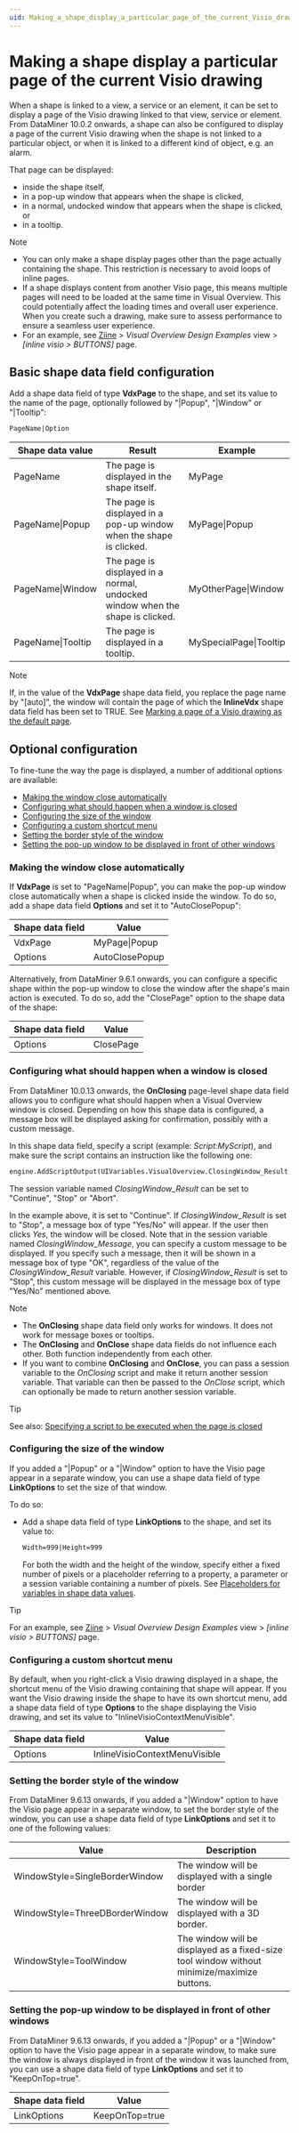 ```yaml
---
uid: Making_a_shape_display_a_particular_page_of_the_current_Visio_drawing
---
```


# Making a shape display a particular page of the current Visio drawing

When a shape is linked to a view, a service or an element, it can be set to display a page of the Visio drawing linked to that view, service or element. From DataMiner 10.0.2 onwards, a shape can also be configured to display a page of the current Visio drawing when the shape is not linked to a particular object, or when it is linked to a different kind of object, e.g. an alarm.

That page can be displayed:

- inside the shape itself,
- in a pop-up window that appears when the shape is clicked,
- in a normal, undocked window that appears when the shape is clicked, or
- in a tooltip.

> [!NOTE]
>
> - You can only make a shape display pages other than the page actually containing the shape. This restriction is necessary to avoid loops of inline pages.
> - If a shape displays content from another Visio page, this means multiple pages will need to be loaded at the same time in Visual Overview. This could potentially affect the loading times and overall user experience. When you create such a drawing, make sure to assess performance to ensure a seamless user experience.
> - For an example, see [Ziine](xref:ZiineDemoSystem) > *Visual Overview Design Examples* view > *[inline visio > BUTTONS]* page.

## Basic shape data field configuration

Add a shape data field of type **VdxPage** to the shape, and set its value to the name of the page, optionally followed by "\|Popup", "\|Window" or "\|Tooltip":

```txt
PageName|Option
```

| Shape data value  | Result                                                                        | Example                |
| ----------------- | ----------------------------------------------------------------------------- | ---------------------- |
| PageName          | The page is displayed in the shape itself.                                    | MyPage                 |
| PageName\|Popup   | The page is displayed in a pop-up window when the shape is clicked.           | MyPage\|Popup          |
| PageName\|Window  | The page is displayed in a normal, undocked window when the shape is clicked. | MyOtherPage\|Window    |
| PageName\|Tooltip | The page is displayed in a tooltip.                                           | MySpecialPage\|Tooltip |

> [!NOTE]
> If, in the value of the **VdxPage** shape data field, you replace the page name by "\[auto\]", the window will contain the page of which the **InlineVdx** shape data field has been set to TRUE. See [Marking a page of a Visio drawing as the default page](xref:Marking_a_page_of_a_Visio_drawing_as_the_default_page).

## Optional configuration

To fine-tune the way the page is displayed, a number of additional options are available:

- [Making the window close automatically](#making-the-window-close-automatically)
- [Configuring what should happen when a window is closed](#configuring-what-should-happen-when-a-window-is-closed)
- [Configuring the size of the window](#configuring-the-size-of-the-window)
- [Configuring a custom shortcut menu](#configuring-a-custom-shortcut-menu)
- [Setting the border style of the window](#setting-the-border-style-of-the-window)
- [Setting the pop-up window to be displayed in front of other windows](#setting-the-pop-up-window-to-be-displayed-in-front-of-other-windows)

### Making the window close automatically

If **VdxPage** is set to "PageName\|Popup", you can make the pop-up window close automatically when a shape is clicked inside the window. To do so, add a shape data field **Options** and set it to "AutoClosePopup":

| Shape data field | Value          |
| ---------------- | -------------- |
| VdxPage          | MyPage\|Popup  |
| Options          | AutoClosePopup |

Alternatively, from DataMiner 9.6.1 onwards, you can configure a specific shape within the pop-up window to close the window after the shape's main action is executed. To do so, add the "ClosePage" option to the shape data of the shape:

| Shape data field | Value     |
| ---------------- | --------- |
| Options          | ClosePage |

### Configuring what should happen when a window is closed

From DataMiner 10.0.13 onwards, the **OnClosing** page-level shape data field allows you to configure what should happen when a Visual Overview window is closed. Depending on how this shape data is configured, a message box will be displayed asking for confirmation, possibly with a custom message.

In this shape data field, specify a script (example: *Script:MyScript*), and make sure the script contains an instruction like the following one:

```txt
engine.AddScriptOutput(UIVariables.VisualOverview.ClosingWindow_Result,ClosingMode.Continue.ToString());
```

The session variable named *ClosingWindow_Result* can be set to "Continue", "Stop" or "Abort".

In the example above, it is set to "Continue". If *ClosingWindow_Result* is set to "Stop", a message box of type "Yes/No" will appear. If the user then clicks *Yes*, the window will be closed. Note that in the session variable named *ClosingWindow_Message*, you can specify a custom message to be displayed. If you specify such a message, then it will be shown in a message box of type "OK", regardless of the value of the *ClosingWindow_Result* variable. However, if *ClosingWindow_Result* is set to "Stop", this custom message will be displayed in the message box of type "Yes/No" mentioned above.

> [!NOTE]
>
> - The **OnClosing** shape data field only works for windows. It does not work for message boxes or tooltips.
> - The **OnClosing** and **OnClose** shape data fields do not influence each other. Both function independently from each other.
> - If you want to combine **OnClosing** and **OnClose**, you can pass a session variable to the *OnClosing* script and make it return another session variable. That variable can then be passed to the *OnClose* script, which can optionally be made to return another session variable.

> [!TIP]
> See also: [Specifying a script to be executed when the page is closed](xref:Linking_a_shape_to_an_Automation_script#specifying-a-script-to-be-executed-when-the-page-is-closed)

### Configuring the size of the window

If you added a "\|Popup" or a "\|Window" option to have the Visio page appear in a separate window, you can use a shape data field of type **LinkOptions** to set the size of that window.

To do so:

- Add a shape data field of type **LinkOptions** to the shape, and set its value to:

  ```txt
  Width=999|Height=999
  ```

  For both the width and the height of the window, specify either a fixed number of pixels or a placeholder referring to a property, a parameter or a session variable containing a number of pixels. See [Placeholders for variables in shape data values](xref:Placeholders_for_variables_in_shape_data_values).

> [!TIP]
> For an example, see [Ziine](xref:ZiineDemoSystem) > *Visual Overview Design Examples* view > *[inline visio > BUTTONS]* page.

### Configuring a custom shortcut menu

By default, when you right-click a Visio drawing displayed in a shape, the shortcut menu of the Visio drawing containing that shape will appear. If you want the Visio drawing inside the shape to have its own shortcut menu, add a shape data field of type **Options** to the shape displaying the Visio drawing, and set its value to "InlineVisioContextMenuVisible".

| Shape data field | Value                         |
| ---------------- | ----------------------------- |
| Options          | InlineVisioContextMenuVisible |

### Setting the border style of the window

From DataMiner 9.6.13 onwards, if you added a "\|Window" option to have the Visio page appear in a separate window, to set the border style of the window, you can use a shape data field of type **LinkOptions** and set it to one of the following values:

| Value                          | Description                                                                                 |
| ------------------------------ | ------------------------------------------------------------------------------------------- |
| WindowStyle=SingleBorderWindow | The window will be displayed with a single border                                           |
| WindowStyle=ThreeDBorderWindow | The window will be displayed with a 3D border.                                              |
| WindowStyle=ToolWindow         | The window will be displayed as a fixed-size tool window without minimize/maximize buttons. |

### Setting the pop-up window to be displayed in front of other windows

From DataMiner 9.6.13 onwards, if you added a "\|Popup" or a "\|Window" option to have the Visio page appear in a separate window, to make sure the window is always displayed in front of the window it was launched from, you can use a shape data field of type **LinkOptions** and set it to "KeepOnTop=true".

| Shape data field | Value          |
| ---------------- | -------------- |
| LinkOptions      | KeepOnTop=true |
